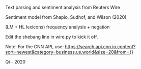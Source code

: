 Text parsing and sentiment analysis from Reuters Wire

Sentiment model from Shapio, Sudhof, and Wilson (2020)

(LM + HL lexicons) frequency analysis + negation

Edit the shebang line in wire.py to kick it off.

Note: For the CNN API, use: https://search.api.cnn.io.content?sort=newest&category=business,us,world&size=20&from={}


Qi - 2020
